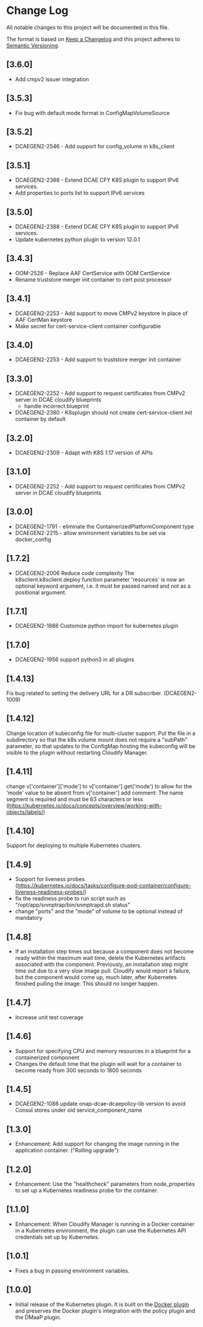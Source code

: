 # Change Log

All notable changes to this project will be documented in this file.

The format is based on [Keep a Changelog](http://keepachangelog.com/)
and this project adheres to [Semantic Versioning](http://semver.org/).

## [3.6.0]
* Add cmpv2 issuer integration

## [3.5.3]
* Fix bug with default mode format in ConfigMapVolumeSource
## [3.5.2]
* DCAEGEN2-2546 - Add support for config_volume in k8s_client

## [3.5.1]
* DCAEGEN2-2388 - Extend DCAE CFY K8S plugin to support IPv6 services.
* Add properties to ports list to support IPv6 services
## [3.5.0]
* DCAEGEN2-2388 - Extend DCAE CFY K8S plugin to support IPv6 services.
* Update kubernetes python plugin to version 12.0.1 
## [3.4.3]
* OOM-2526 - Replace AAF CertService with OOM CertService
* Rename truststore merger init container to cert post processor

## [3.4.1]
* DCAEGEN2-2253 - Add support to move CMPv2 keystore in place of AAF CertMan keystore
* Make secret for cert-service-client container configurable

## [3.4.0]
* DCAEGEN2-2253 - Add support to truststore merger init container

## [3.3.0]
* DCAEGEN2-2252 - Add support to request certificates from CMPv2 server in DCAE cloudify blueprints
  - handle incorrect blueprint
* DCAEGEN2-2380 - K8splugin should not create cert-service-client init container by default

## [3.2.0]
* DCAEGEN2-2309 - Adapt with K8S 1.17 version of APIs

## [3.1.0]
* DCAEGEN2-2252 - Add support to request certificates from CMPv2 server in DCAE cloudify blueprints

## [3.0.0]
* DCAEGEN2-1791 - eliminate the ContainerizedPlatformComponent type
* DCAEGEN2-2215 - allow environment variables to be set via docker_config

## [1.7.2]
* DCAEGEN2-2006 Reduce code complexity
 The k8sclient.k8sclient.deploy function parameter 'resources' is now an optional
 keyword argument, i.e. it must be passed named and not as a positional argument.

## [1.7.1]
* DCAEGEN2-1988 Customize python import for kubernetes plugin

## [1.7.0]
* DCAEGEN2-1956 support python3 in all plugins

## [1.4.13]
 Fix bug related to setting the delivery URL for a DR subscriber.  (DCAEGEN2-1009)

## [1.4.12]
 Change location of kubeconfig file for multi-cluster support.  Put the
 file in a subdirectory so that the k8s volume mount does not require a
 "subPath" parameter, so that updates to the ConfigMap hosting the kubeconfig
 will be visible to the plugin without restarting Cloudify Manager.

## [1.4.11]
 change v['container']['mode'] to v['container'].get('mode') to allow for
 the 'mode' value to be absent from v['container']
 add comment: The name segment is required and must be 63 characters or less
 (https://kubernetes.io/docs/concepts/overview/working-with-objects/labels/)

## [1.4.10]
 Support for deploying to multiple Kubernetes clusters.

## [1.4.9]
* Support for liveness probes (https://kubernetes.io/docs/tasks/configure-pod-container/configure-liveness-readiness-probes/)
* fix the readiness probe to run script such as "/opt/app/snmptrap/bin/snmptrapd.sh status"
* change "ports" and the "mode" of volume to be optional instead of mandatory

## [1.4.8]
* If an installation step times out because a component does not become ready within the maximum wait time,
delete the Kubernetes artifacts associated with the component.  Previously, an installation step might time
out due to a very slow image pull.  Cloudify would report a failure, but the component would come up, much
later, after Kubernetes finished pulling the image.   This should no longer happen.

## [1.4.7]
* Increase unit test coverage

## [1.4.6]
* Support for specifying CPU and memory resources in a blueprint for a containerized component
* Changes the default time that the plugin will wait for a container to become ready from 300 seconds to 1800 seconds

## [1.4.5]
* DCAEGEN2-1086 update onap-dcae-dcaepolicy-lib version to avoid Consul stores under old service_component_name

## [1.3.0]
* Enhancement: Add support for changing the image running in the application container.  ("Rolling upgrade")

## [1.2.0]
* Enhancement: Use the "healthcheck" parameters from node_properties to set up a
Kubernetes readiness probe for the container.

## [1.1.0]
* Enhancement: When Cloudify Manager is running in a Docker container in a Kubernetes environment, the plugin can use the Kubernetes API credentials set up by Kubernetes.

## [1.0.1]
* Fixes a bug in passing environment variables.

## [1.0.0]

* Initial release of the Kubernetes plugin.  It is built on the [Docker plugin](../docker) and preserves the Docker plugin's integration with the policy plugin and the DMaaP plugin.
